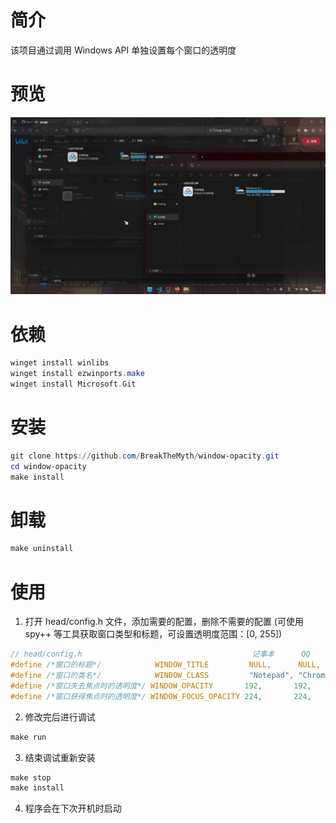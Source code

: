 # 简介

该项目通过调用 Windows API 单独设置每个窗口的透明度

# 预览

![preview.jpg](preview.jpg)

# 依赖

```powershell
winget install winlibs
winget install ezwinports.make
winget install Microsoft.Git
```

# 安装

```powershell
git clone https://github.com/BreakTheMyth/window-opacity.git
cd window-opacity
make install
```

# 卸载

```powershell
make uninstall
```

# 使用

1. 打开 head/config.h 文件，添加需要的配置，删除不需要的配置 (可使用 spy++ 等工具获取窗口类型和标题，可设置透明度范围：[0, 255])

```c
// head/config.h                                      记事本      QQ                   任务栏            浏览器                 资源管理器
#define /*窗口的标题*/            WINDOW_TITLE         NULL,      NULL,                 NULL,            NULL,                 NULL
#define /*窗口的类名*/            WINDOW_CLASS         "Notepad", "Chrome_WidgetWin_1", "Shell_TrayWnd", "MozillaWindowClass", "CabinetWClass"
#define /*窗口失去焦点时的透明度*/ WINDOW_OPACITY       192,       192,                  192,             192,                  192
#define /*窗口获得焦点时的透明度*/ WINDOW_FOCUS_OPACITY 224,       224,                  192,             224,                  224
```

2. 修改完后进行调试

```powershell
make run
```

3. 结束调试重新安装

```powershell
make stop
make install
```

4. 程序会在下次开机时启动
